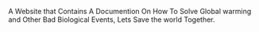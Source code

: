 A Website that Contains A Documention On How To Solve Global warming and Other Bad Biological Events, Lets Save the world Together.
